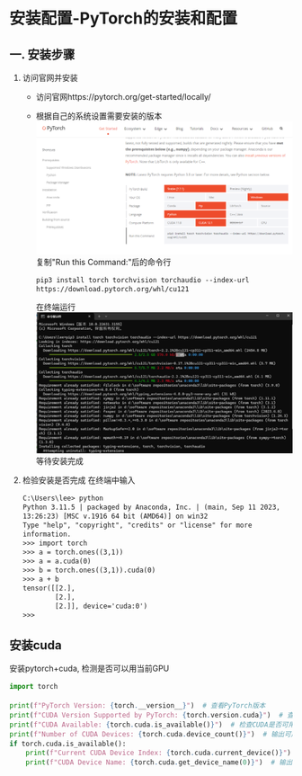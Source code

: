 # 安装配置-PyTorch的安装和配置

## 一. 安装步骤
1. 访问官网并安装
    + 访问官网https://pytorch.org/get-started/locally/
    
    + 根据自己的系统设置需要安装的版本
        ![alt text](./img-PyTorch/pytorch官网设置.png)
        复制"Run this Command:"后的命令行
        ```ssh
        pip3 install torch torchvision torchaudio --index-url https://download.pytorch.org/whl/cu121
        ```
        在终端运行
        ![alt text](./img-PyTorch/pytorch安装.png)
        等待安装完成
2. 检验安装是否完成
    在终端中输入
    ```ssh
    C:\Users\lee> python
    Python 3.11.5 | packaged by Anaconda, Inc. | (main, Sep 11 2023, 13:26:23) [MSC v.1916 64 bit (AMD64)] on win32
    Type "help", "copyright", "credits" or "license" for more information.
    >>> import torch
    >>> a = torch.ones((3,1))
    >>> a = a.cuda(0)
    >>> b = torch.ones((3,1)).cuda(0)
    >>> a + b
    tensor([[2.],
            [2.],
            [2.]], device='cuda:0')
    >>>
    ```

## 安装cuda
安装pytorch+cuda, 检测是否可以用当前GPU
```python
import torch

print(f"PyTorch Version: {torch.__version__}")  # 查看PyTorch版本
print(f"CUDA Version Supported by PyTorch: {torch.version.cuda}")  # 查看PyTorch支持的CUDA版本
print(f"CUDA Available: {torch.cuda.is_available()}")  # 检查CUDA是否可用
print(f"Number of CUDA Devices: {torch.cuda.device_count()}")  # 输出可用的CUDA设备数量
if torch.cuda.is_available():
    print(f"Current CUDA Device Index: {torch.cuda.current_device()}")  # 输出当前使用的CUDA设备索引
    print(f"CUDA Device Name: {torch.cuda.get_device_name(0)}")  # 输出第一个CUDA设备的名称
```



        



